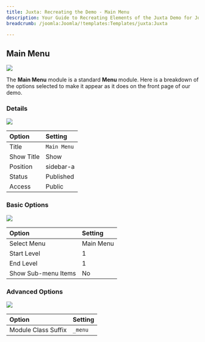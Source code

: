 ```yaml
---
title: Juxta: Recreating the Demo - Main Menu
description: Your Guide to Recreating Elements of the Juxta Demo for Joomla
breadcrumb: /joomla:Joomla/!templates:Templates/juxta:Juxta

---
```


Main Menu
-----

![][demo]

The **Main Menu** module is a standard **Menu** module. Here is a breakdown of the options selected to make it appear as it does on the front page of our demo.

### Details

![][demo2]

| Option      | Setting     |
| :---------- | :---------- |
| Title       | `Main Menu` |
| Show Title  | Show        |
| Position    | sidebar-a   |
| Status      | Published   |
| Access      | Public      |

### Basic Options

![][demo3]

| Option              | Setting     |
| :----------         | :---------- |
| Select Menu         | Main Menu   |
| Start Level         | 1           |
| End Level           | 1           |
| Show Sub-menu Items | No          |

### Advanced Options

![][demo4]

| Option              | Setting     |
| :----------         | :---------- |
| Module Class Suffix | `_menu`     |

[demo]: assets/demo_2.jpeg
[demo2]: assets/demo_2a.jpeg
[demo3]: assets/demo_2b.jpeg
[demo4]: assets/demo_2c.jpeg